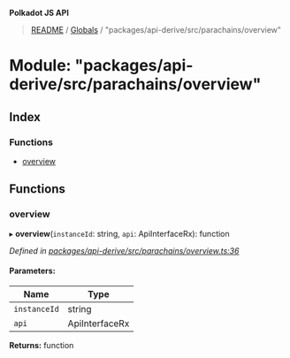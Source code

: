 **Polkadot JS API**

> [README](../README.md) / [Globals](../globals.md) / "packages/api-derive/src/parachains/overview"

# Module: "packages/api-derive/src/parachains/overview"

## Index

### Functions

* [overview](_packages_api_derive_src_parachains_overview_.md#overview)

## Functions

### overview

▸ **overview**(`instanceId`: string, `api`: ApiInterfaceRx): function

*Defined in [packages/api-derive/src/parachains/overview.ts:36](https://github.com/polkadot-js/api/blob/0c4cc51f7/packages/api-derive/src/parachains/overview.ts#L36)*

#### Parameters:

Name | Type |
------ | ------ |
`instanceId` | string |
`api` | ApiInterfaceRx |

**Returns:** function
